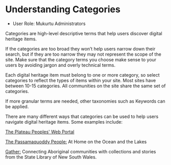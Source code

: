 # Understanding Categories

- User Role: Mukurtu Administrators

Categories are high-level descriptive terms that help users discover digital heritage items.

If the categories are too broad they won’t help users narrow down their search, but if they are too narrow they may not represent the scope of the site. Make sure that the category terms you choose make sense to your users by avoiding jargon and overly technical terms.

Each digital heritage item must belong to one or more category, so select categories to reflect the types of items within your site. Most sites have between 10-15 categories. All communities on the site share the same set of categories.

If more granular terms are needed, other taxonomies such as Keywords can be applied.

There are many different ways that categories can be used to help users navigate digital heritage items. Some examples include:

[The Plateau Peoples' Web Portal](https://plateauportal.libraries.wsu.edu/)

[The Passamaquoddy People:](https://passamaquoddypeople.com/) At Home on the Ocean and the Lakes

[Gather:](https://gather.sl.nsw.gov.au/) Connecting Aboriginal communities with collections and stories from the State Library of New South Wales.